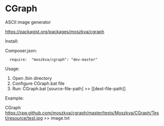 CGraph
======

ASCII image generator


https://packagist.org/packages/moszkva/cgraph

Install:

  Composer.json:

      require:  "moszkva/cgraph": "dev-master" 


Usage:

  1. Open /bin directory
  2. Configure CGraph.bat file
  3. Run: CGraph.bat [source-file-path] >> [[dest-file-path]]

Example:
  
  CGraph https://raw.github.com/moszkva/cgraph/master/tests/Moszkva/CGraph/Test/resource/test.jpg >> image.txt
  

